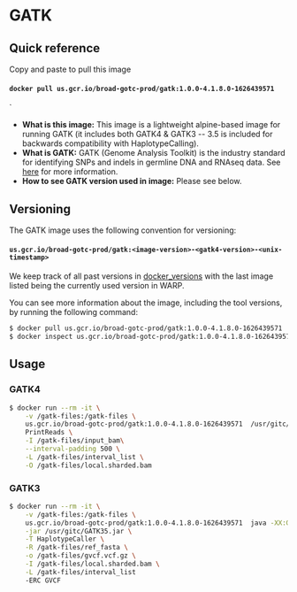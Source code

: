 # GATK

## Quick reference

Copy and paste to pull this image

#### `docker pull us.gcr.io/broad-gotc-prod/gatk:1.0.0-4.1.8.0-1626439571`
`

- __What is this image:__ This image is a lightweight alpine-based image for running GATK (it includes both GATK4 & GATK3 -- 3.5 is included for backwards compatibility with HaplotypeCalling).
- __What is GATK:__ GATK (Genome Analysis Toolkit) is the industry standard for identifying SNPs and indels in germline DNA and RNAseq data. See [here](https://gatk.broadinstitute.org/hc/en-us) for more information.
- __How to see GATK version used in image:__ Please see below.

## Versioning

The GATK image uses the following convention for versioning:

#### `us.gcr.io/broad-gotc-prod/gatk:<image-version>-<gatk4-version>-<unix-timestamp>` 


We keep track of all past versions in [docker_versions](docker_versions.tsv) with the last image listed being the currently used version in WARP.

You can see more information about the image, including the tool versions, by running the following command:

```bash
$ docker pull us.gcr.io/broad-gotc-prod/gatk:1.0.0-4.1.8.0-1626439571
$ docker inspect us.gcr.io/broad-gotc-prod/gatk:1.0.0-4.1.8.0-1626439571
```

## Usage

### GATK4

```bash
$ docker run --rm -it \
    -v /gatk-files:/gatk-files \
    us.gcr.io/broad-gotc-prod/gatk:1.0.0-4.1.8.0-1626439571  /usr/gitc/gatk4/gatk --java-options "-Xms2g" \
    PrintReads \
    -I /gatk-files/input_bam\
    --interval-padding 500 \
    -L /gatk-files/interval_list \
    -O /gatk-files/local.sharded.bam 
```

### GATK3 

```bash
$ docker run --rm -it \
    -v /gatk-files:/gatk-files \
    us.gcr.io/broad-gotc-prod/gatk:1.0.0-4.1.8.0-1626439571  java -XX:GCTimeLimit=50 -XX:GCHeapFreeLimit=10 -Xms8000m \
    -jar /usr/gitc/GATK35.jar \
    -T HaplotypeCaller \
    -R /gatk-files/ref_fasta \
    -o /gatk-files/gvcf.vcf.gz \
    -I /gatk-files/local.sharded.bam \
    -L /gatk-files/interval_list 
    -ERC GVCF
```
